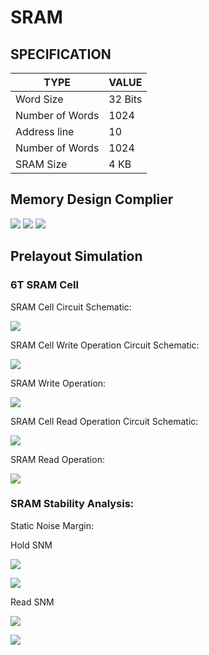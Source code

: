 # SRAM 

## SPECIFICATION 

|       TYPE       |     VALUE     |
| ---------------- | ------------- |
|     Word Size    |    32 Bits    |
| Number of Words  |     1024      |
|   Address line   |      10       |
| Number of Words  |     1024      |
|     SRAM Size    |     4 KB      |

## Memory Design Complier

![](images/LIberate_degin_compiler.png)
![](images/Legato_memory_Solution.png)
![](images/Liberate_MX_server.png)

## Prelayout Simulation

### 6T SRAM Cell

SRAM Cell Circuit Schematic:

![](images/SRAM_Circuit.png)

SRAM Cell Write Operation Circuit Schematic:

![](images/Ciruit_Schematic_Write.png)


SRAM Write Operation:

![](images/Write_Operation.png)


SRAM Cell Read Operation Circuit Schematic:

![](images/Circuit_Schematic_Read.png)


SRAM Read Operation: 

![](images/Read_Operation.png)


### SRAM Stability Analysis: 

Static Noise Margin: 

Hold SNM

![](images/Hold_SNM_Ciruit.png)

![](images/Hold_SNM.png)

Read SNM 

![](images/Read_SNM_Circuit.png)

![](images/Read_SNM.png)
